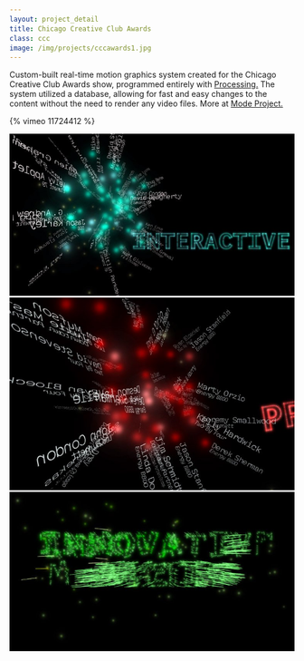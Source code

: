```yaml
---
layout: project_detail
title: Chicago Creative Club Awards
class: ccc
image: /img/projects/cccawards1.jpg
---
```


Custom-built real-time motion graphics system created for the Chicago Creative Club Awards show, programmed entirely with [Processing.](https://processing.org) The system utilized a database, allowing for fast and easy changes to the content without the need to render any video files. More at [Mode Project.](http://www.modeproject.com/work/2008-ccc-awards-show/)

{% vimeo 11724412 %}
<div><img src="/img/projects/cccawards1.jpg" alt="Blue name cluster for Interactive category"/></div>
<div><img src="/img/projects/cccawards2.jpg" alt="Red name cluster visualization"/></div>
<div><img src="/img/projects/cccawards3.jpg" alt="Green animated title for Innovative Marketing category"/></div>
